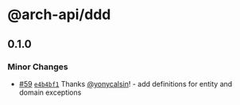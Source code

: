 # @arch-api/ddd

## 0.1.0

### Minor Changes

- [#59](https://github.com/yonycalsin/arch-api/pull/59) [`e4b4bf1`](https://github.com/yonycalsin/arch-api/commit/e4b4bf1e498e169ee8f7333e2de1eebb661b5dec) Thanks [@yonycalsin](https://github.com/yonycalsin)! - add definitions for entity and domain exceptions
